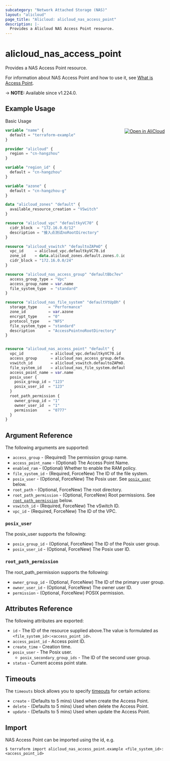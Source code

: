 ```yaml
---
subcategory: "Network Attached Storage (NAS)"
layout: "alicloud"
page_title: "Alicloud: alicloud_nas_access_point"
description: |-
  Provides a Alicloud NAS Access Point resource.
---
```


# alicloud_nas_access_point

Provides a NAS Access Point resource. 

For information about NAS Access Point and how to use it, see [What is Access Point](https://www.alibabacloud.com/help/zh/nas/developer-reference/api-nas-2017-06-26-createaccesspoint).

-> **NOTE:** Available since v1.224.0.

## Example Usage
<div class="oics-button" style="float: right;margin: 0 0 -40px 0;">
  <a href="https://api.aliyun.com/api-tools/terraform?resource=alicloud_nas_access_point&exampleId=011375ed-7358-491f-c493-de9479b1a61239bed43d&activeTab=example&spm=docs.r.nas_access_point.0.011375ed73" target="_blank">
    <img alt="Open in AliCloud" src="https://img.alicdn.com/imgextra/i1/O1CN01hjjqXv1uYUlY56FyX_!!6000000006049-55-tps-254-36.svg" style="max-height: 44px; margin: 32px auto; max-width: 100%;">
  </a>
</div>

Basic Usage

```terraform
variable "name" {
  default = "terraform-example"
}

provider "alicloud" {
  region = "cn-hangzhou"
}

variable "region_id" {
  default = "cn-hangzhou"
}

variable "azone" {
  default = "cn-hangzhou-g"
}

data "alicloud_zones" "default" {
  available_resource_creation = "VSwitch"
}

resource "alicloud_vpc" "defaultkyVC70" {
  cidr_block  = "172.16.0.0/12"
  description = "接入点测试noRootDirectory"
}

resource "alicloud_vswitch" "defaultoZAPmO" {
  vpc_id     = alicloud_vpc.defaultkyVC70.id
  zone_id    = data.alicloud_zones.default.zones.0.id
  cidr_block = "172.16.0.0/24"
}

resource "alicloud_nas_access_group" "defaultBbc7ev" {
  access_group_type = "Vpc"
  access_group_name = var.name
  file_system_type  = "standard"
}

resource "alicloud_nas_file_system" "defaultVtUpDh" {
  storage_type     = "Performance"
  zone_id          = var.azone
  encrypt_type     = "0"
  protocol_type    = "NFS"
  file_system_type = "standard"
  description      = "AccessPointnoRootDirectory"
}


resource "alicloud_nas_access_point" "default" {
  vpc_id            = alicloud_vpc.defaultkyVC70.id
  access_group      = alicloud_nas_access_group.defaultBbc7ev.access_group_name
  vswitch_id        = alicloud_vswitch.defaultoZAPmO.id
  file_system_id    = alicloud_nas_file_system.defaultVtUpDh.id
  access_point_name = var.name
  posix_user {
    posix_group_id = "123"
    posix_user_id  = "123"
  }
  root_path_permission {
    owner_group_id = "1"
    owner_user_id  = "1"
    permission     = "0777"
  }
}
```

## Argument Reference

The following arguments are supported:
* `access_group` - (Required) The permission group name.
* `access_point_name` - (Optional) The Access Point Name.
* `enabled_ram` - (Optional) Whether to enable the RAM policy.
* `file_system_id` - (Required, ForceNew) The ID of the file system.
* `posix_user` - (Optional, ForceNew) The Posix user. See [`posix_user`](#posix_user) below.
* `root_path` - (Optional, ForceNew) The root directory.
* `root_path_permission` - (Optional, ForceNew) Root permissions. See [`root_path_permission`](#root_path_permission) below.
* `vswitch_id` - (Required, ForceNew) The vSwitch ID.
* `vpc_id` - (Required, ForceNew) The ID of the VPC.

### `posix_user`

The posix_user supports the following:
* `posix_group_id` - (Optional, ForceNew) The ID of the Posix user group.
* `posix_user_id` - (Optional, ForceNew) The Posix user ID.

### `root_path_permission`

The root_path_permission supports the following:
* `owner_group_id` - (Optional, ForceNew) The ID of the primary user group.
* `owner_user_id` - (Optional, ForceNew) The owner user ID.
* `permission` - (Optional, ForceNew) POSIX permission.

## Attributes Reference

The following attributes are exported:
* `id` - The ID of the resource supplied above.The value is formulated as `<file_system_id>:<access_point_id>`.
* `access_point_id` - Access point ID.
* `create_time` - Creation time.
* `posix_user` - The Posix user.
  * `posix_secondary_group_ids` - The ID of the second user group.
* `status` - Current access point state.

## Timeouts

The `timeouts` block allows you to specify [timeouts](https://www.terraform.io/docs/configuration-0-11/resources.html#timeouts) for certain actions:
* `create` - (Defaults to 5 mins) Used when create the Access Point.
* `delete` - (Defaults to 5 mins) Used when delete the Access Point.
* `update` - (Defaults to 5 mins) Used when update the Access Point.

## Import

NAS Access Point can be imported using the id, e.g.

```shell
$ terraform import alicloud_nas_access_point.example <file_system_id>:<access_point_id>
```
